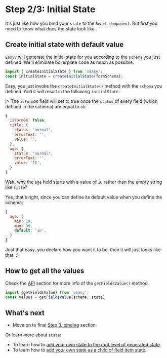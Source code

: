 # Step 2/3: Initial State

It's just like how you bind your `state` to the `React component`. But first you need to know what does the state look like.

## Create initial state with default value

`EasyV` will generate the initial state for you according to the `schema` you just defined. We'll eliminate boilerplate code as much as possible.

```javascript
import { createInitialState } from 'veasy';
const initialState = createInitialState(formSchema);
```

Easy, you just invoke the `createInitialState()` method with the `schema` you defined.
And it will result in the following `initialState`:

!> The `isFormOK` field will set to true once the `status` of every field (which defined in the schema) are equal to `ok`.

```javascript
{
  isFormOK: false,
  title: {
    status: 'normal',
    errorText: '',
    value: '',
  },
  age: {
    status: 'normal',
    errorText: '',
    value: '16',
  }
}
```

Wait, why the `age` field starts with a value of `16` rather than the empty string like `title`?

Yes, that's right, since you can define its default value when you define the schema:

```javascript
{
  age: {
    min: 19,
    max: 99,
    default: '16',
  }
}
```

Just that easy, you declare how you want it to be, then it will just looks like that. :)

## How to get all the values

Check the [API](/api) section for more info of the `getFieldsValue()` method.

```javascript
import {getFieldsValue} from 'veasy';
const values = getFieldsValue(schema, state)
```

## What's next

- Move on to final [Step 3. binding](/binding) section

Or learn more about `state`:

- To learn how to [add your own state to the root level of generated state](/customize-add).
- To learn how to [add your own state as a child of field item state](/customize-reuse).
